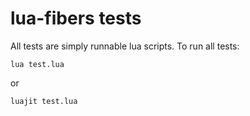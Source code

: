 # lua-fibers tests

All tests are simply runnable lua scripts. To run all tests:

```
lua test.lua
```

or

```
luajit test.lua
```